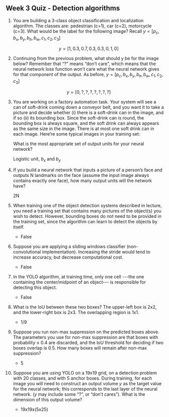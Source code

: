 ## Week 3 Quiz - Detection algorithms

1. You are building a 3-class object classification and localization algorithm. The classes are: pedestrian (c=1), car (c=2), motorcycle (c=3). What would be the label for the following image? Recall $y = [p_c, b_x, b_y, b_h, b_w, c_1, c_2, c_3]$

    $$y = [1, 0.3, 0.7, 0.3, 0.3, 0, 1, 0]$$

2. Continuing from the previous problem, what should y be for the image below? Remember that “?” means “don’t care”, which means that the neural network loss function won’t care what the neural network gives for that component of the output. As before, $y = [p_c, b_x, b_y, b_h, b_w, c_1, c_2, c_3]$

    $$y = [0, ?, ?, ?, ?, ?, ?, ?]$$

3. You are working on a factory automation task. Your system will see a can of soft-drink coming down a conveyor belt, and you want it to take a picture and decide whether (i) there is a soft-drink can in the image, and if so (ii) its bounding box. Since the soft-drink can is round, the bounding box is always square, and the soft drink can always appears as the same size in the image. There is at most one soft drink can in each image. Here’re some typical images in your training set:

    What is the most appropriate set of output units for your neural network?

    Logistic unit, $b_x$ and $b_y$

4. If you build a neural network that inputs a picture of a person’s face and outputs N landmarks on the face (assume the input image always contains exactly one face), how many output units will the network have?

    2N

5. When training one of the object detection systems described in lecture, you need a training set that contains many pictures of the object(s) you wish to detect. However, bounding boxes do not need to be provided in the training set, since the algorithm can learn to detect the objects by itself.

    - False

6. Suppose you are applying a sliding windows classifier (non-convolutional implementation). Increasing the stride would tend to increase accuracy, but decrease computational cost.

    - False

7. In the YOLO algorithm, at training time, only one cell ---the one containing the center/midpoint of an object--- is responsible for detecting this object.

    - False

8. What is the IoU between these two boxes? The upper-left box is 2x2, and the lower-right box is 2x3. The overlapping region is 1x1.

    - 1/9

9. Suppose you run non-max suppression on the predicted boxes above. The parameters you use for non-max suppression are that boxes with probability ≤ 0.4 are discarded, and the IoU threshold for deciding if two boxes overlap is 0.5. How many boxes will remain after non-max suppression?

    - 5

10. Suppose you are using YOLO on a 19x19 grid, on a detection problem with 20 classes, and with 5 anchor boxes. During training, for each image you will need to construct an output volume $y$ as the target value for the neural network; this corresponds to the last layer of the neural network. ($y$ may include some “?”, or “don’t cares”). What is the dimension of this output volume?
    - 19x19x(5x25)
